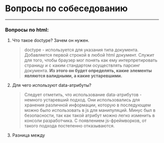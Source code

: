 # Вопросы по собеседованию
---
### Вопросы по **html**:

1. Что такое doctype? Зачем он нужен.
   > doctype - используется для указания типа документа. Добавляется первой строкой в любой html документ. Служит для того, чтобы браузер мог понять как ему интерпретировать страницу и с каким стандартом осуществлять парсинг документа. **Из этого он будет определять, какие элементы являются валидными, а какие устаревшими.**

2. Для чего используют data-атрибуты?
   > Следует отметить, что использование data-атрибутов - немного устаревший подход. Они использовались для хранения различной информации, которую в последующем можно было использовать в js для манипуляций. Минус был в безопасности, так как такой атрибут можно легко изменить в консоли разработчика. С появлением js-фреймворков, от такого подхода постепенно отказываются.

3. Разница между <script>, <script async> и <script defer>.
   >  Когда происходит чтение html-документа парсер может наткнуться на тег script. <script> - это тег, предназначенный для исполнения js-кода. Проблема: когда парсер доходит до этого тега, скрипт блокирует дальнейшее чтение документа до момента своего полного исполнения. Извлекается и загружается мгновенно, блокируя дальнейшее чтение html-документа. Поэтому его рекомендуют добавлять в конец html-документа перед <body>. Если тег содержит атрибут async - скрипт извлекается и исполняется параллельно с чтением html-документа. Часто async применяется для скриптов, которые не зависят от других скриптов (аналитика и тп.). Атрибут defer - скрипт будет извлечен при чтении html-страницы, однако его выполнение произойдет после полного парсинга страницы. Если таких скриптов несколько, каждый будет исполняться в том порядке, как он расположен в html. Такое поведение практически идентично обычному тегу скрипт, однако defer гаранитрует что на момент исполнение скрипт-кода DOM-дерево будет полностью готово. Атрибут следует использовать со скриптами, которые взаимодействуют с DOM-элементами.

4. В чем отличие между тэгами strong/em и b/i? Зачем они нужны?
   > Если посмотреть результат в браузере, то теги strong и b делают текст жирным, а теги em и i - делают текст курсивным. Однако теги strong и em предназначены для добавления обернутому элементу логического выделения. К примеру, внутри параграфа обернутое слово будет не только выделено, но и при чтении страницы поисковыми роботами на нем будет сделан акцент, в то время как теги b и i просто изменяют визуальное вид обернутого элемента без добавления семантики или акцента.

5. Что такое canvas и для чего он используется?
   > Canvas - (холст) - это html5 элемент, который можно использовать для вставки изображений, градиентов, сложных анимаций, также он создает область, в которой с помощью js можно рисовать различные объекты, преобразовывать их и взаимодействовать с ними. По сути, это низкоуровневый API, предназначенный для отрисовки графики. Пример использования:

![image](https://user-images.githubusercontent.com/33577099/159160651-a04ce72d-7567-42d1-8d24-b099d0758f6c.png)

---

### Вопросы по **CSS и препроцессорам**:

1. Типы позиционирования в CSS
   
![image](https://user-images.githubusercontent.com/33577099/159160487-ad2b7132-9046-44c5-85da-cef4ffe751de.png)
   
2. Что такое вендорные префиксы и для чего они используются?

   > Вендорный префикс - это приставка к CSS-свойству, которая обеспечивает поддержку данного свойства браузерами, в которых оно не внедрено на постоянной основе. То есть свойство введено в спецификацию CSS, но в конкретном браузере оно находится либо в стадии разработки, либо в стадии тестирования. Причин для их появления несколько: включение в браузер экспериментальных свойств CSS, которые стандартом еще не утверждены и для кроссбраузерности. @@@Спросить где можно узнать про поддержку свойств в разных браузерах@@@ - сервис CanIUse.

3. Порядок наложения элементов в CSS (Stacking Order)?
   > Элементы в html имеют не плоскую, а объемную структуру. Поэтому они способны перекрывать друг друга. Такое поведение регулируется с помощью свойства z-index. Однако при его отсутствии существует свой порядок наложения. Идет он следующим образом, начиная с самого низкого и заканчивая самым верхним: background-border, z-index меньше нуля, элементы pos: static, float элементы, inline-элементы, z-index равным нулю или auto, и в заключении идут элементы с opacity < 1
   
![image](https://user-images.githubusercontent.com/33577099/159161246-8b3adfd1-3251-4511-9056-fe5ae63eccb3.png)

4. Расскажите подробнее про технологии верстки - Flexbox, Grid. В чем разница между этими двумя технологиями? Перечислите основные свойства этих технологий

> Flexbox — это технология для создания сложных гибких макетов за счёт правильного размещения элементов на странице. Flexbox позволяет контролировать размер, порядок и выравнивание элементов по нескольким осям, распределение свободного места между элементами и многое другое. 
> CSS Grid Layout представляет двумерную сетку для CSS. Grid (здесь и далее подразумевается CSS Grid Layout ) можно использовать для размещения основных областей страницы или небольших элементов пользовательского интерфейса. В этой статье описывается компоновка сетки CSS и новая терминология, которая является частью спецификации CSS Grid Layout Level 1. Функции, показанные в этом обзоре, будут более подробно описаны в остальной части данного руководства.
> Главное отличие Flexbox от CSS Grid определяется размерностью. По сути, Flexbox создавался для одноразмерных макетов, а CSS Grid можно было применять к двухмерным макетам. Поэтому CSS Grid может одновременно настраивать и строки, и колонки.

5. Расскажите про препроцессоры. Что это такое? Какими вы пользуетесь? В чем их преимущества? (миксины, расширения/наследования, переменные, примеры использования)

---

### Вопросы по **JS**

1. Что такое чистая функция?
   > Чистая функция - одна из концепций ФП (функционального программирования). Она должна удовлетворять двум условиям: 1) в ней не должно быть побочных эффектов, 2) каждый раз она возвращает одинаковый результат когда вызывается с тем же набором аргументов. К побочным эффектам можно отнести: видоизменение входных парамеров, http-запросы и DOM-запросы, изменение в файловой системе, а также вывод на экран.

2. Как передаются параметры в функцию: по ссылке или по значению? 
   > Параметры, которые передаются в функцию, всегда передаются по значению, однако в переменные, представляющие объекты записаны ссылки на эти объекты. Поэтому когда в функцию передают объект и изменяют свойство этого объекта, это изменение сохраняется в объекте при выходе из функции. Поэтому может возникнуть ощущение того, что параметры в функцию передаются по ссылке. НО если изменить значение переменной, представляющий объект, то это изменение никак не повлияет на объект, находящийся за пределом функции.

![image](https://user-images.githubusercontent.com/33577099/159163989-5496d823-6b9d-4c89-af63-feec099d3538.png)

   > В функцию передаются 3 параметра, внутри функции примитив умножают, св-во первого объекта изменяют, второй объект пытаются переопределить. В результате только второй объект изменился, так как обновление произошло по ссылке

3. Что такое объектная обертка?
   > Это понятие тесно связано со спецификой языка JS. Даже у примитивов есть свои методы. Такое поведение возможно благодаря объектной обертки. Дело в том, что в момент исполнения кода примитив временно преобразуется в объект. Это тоже самое, как если б в момент применения метода использовался конструктор new String('').method() У каждого примитива кроме null и undefined есть такой объект обертка. После работы со свойством или методом временный объект отбрасывается.

4. Что такое цикл event loop. Объясните, как он работает.
   > Javascript является однопоточным языком программирования. Для такого потока выделяется область памяти, которая называется стэк. В стэке хранятся фреймы - локальные переменные и аргументы вызываемых функций. Список событий, которые должны обрабатываться, формируют очередь событий. Когда стэк освобождается, движок может обработать любое событие из этой очереди. Координирование этого процесса и происходит в event loop. По сути это бесконечный цикл, в котором выполняется многочисленные обработчики событий. Если очередь пустая, движок браузера ждет пока поступит новое событие. Если не пустая - первое событие извлекается и обрабботчик начинает его выполнять и так до бесконечности.

![image](https://user-images.githubusercontent.com/33577099/159164877-391970c7-ba88-492c-8e96-c20b1d2b4205.png)

5. This в JS. Расскажите что это. Чем отличаются методы bind, call, apply.
   > This - это контекст вызова или ссылка на значение объекта, который в данный момент выполняет или вызывает функцию. В соответствии с этим this может принимать абсолютно разные значения - это может быть глобальный объект или объект события и тд. This способна меняться в зависимости от контекста выполнения из-за такой неопределенности периодически возникает такая проблема как потеря функцией контекста вызова, и для того, чтобы ее исправить, можно использовать один из трех методов: call, apply или bind. bind - возвращает новую функцию, call принимает вторым аргументом и последующими примитив, а apply один массив.
   
6. 
